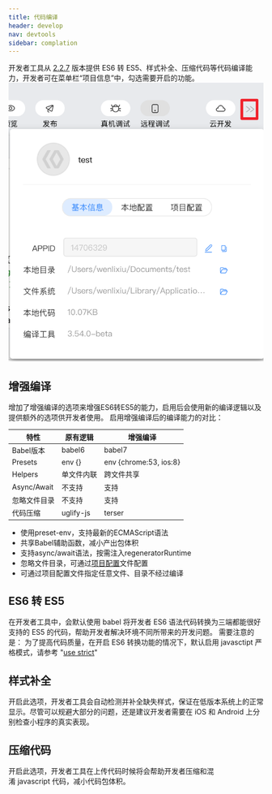 ```yaml
---
title: 代码编译
header: develop
nav: devtools
sidebar: complation
---
```


开发者工具从 [2.2.7](https://smartprogram.baidu.com/docs/develop/devtools/history/) 版本提供 ES6 转 ES5、样式补全、压缩代码等代码编译能力，开发者可在菜单栏“项目信息”中，勾选需要开启的功能。
![图片](../../../img/tool/complation.png) 

## 增强编译
增加了增强编译的选项来增强ES6转ES5的能力，启用后会使用新的编译逻辑以及提供额外的选项供开发者使用。
启用增强编译后的编译能力的对比：

|特性 |原有逻辑 |增强编译 |
|---- | ---- | ---- |
|Babel版本 |babel6 |babel7 |
|Presets |env {} |env {chrome:53, ios:8} |
|Helpers |单文件内联 |跨文件共享 |
|Async/Await |不支持 |支持 |
|忽略文件目录 |不支持 |支持 |
|代码压缩 |uglify-js |terser |

- 使用preset-env，支持最新的ECMAScript语法
- 共享Babel辅助函数，减小产出包体积
- 支持async/await语法，按需注入regeneratorRuntime
- 忽略文件目录，可通过<a href="https://smartprogram.baidu.com/docs/develop/devtools/editor_set/">项目配置</a>文件配置
- 可通过项目配置文件指定任意文件、目录不经过编译

## ES6 转 ES5

在开发者工具中，会默认使用 babel 将开发者 ES6 语法代码转换为三端都能很好支持的 ES5 的代码，帮助开发者解决环境不同所带来的开发问题。
需要注意的是：
    为了提高代码质量，在开启 ES6 转换功能的情况下，默认启用 javasctipt 严格模式，请参考 "[use strict](https://developer.mozilla.org/en-US/docs/Web/JavaScript/Reference/Strict_mode)"



## 样式补全

开启此选项，开发者工具会自动检测并补全缺失样式，保证在低版本系统上的正常显示。尽管可以规避大部分的问题，还是建议开发者需要在 iOS 和 Android 上分别检查小程序的真实表现。

## 压缩代码

开启此选项，开发者工具在上传代码时候将会帮助开发者压缩和混淆 javascript 代码，减小代码包体积。
